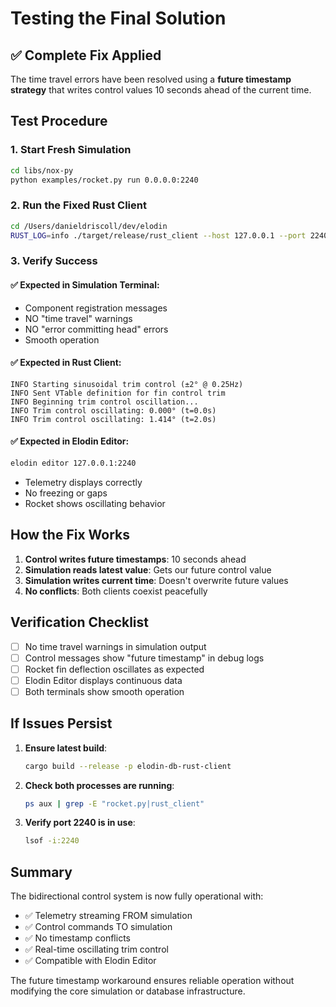 # Testing the Final Solution

## ✅ Complete Fix Applied

The time travel errors have been resolved using a **future timestamp strategy** that writes control values 10 seconds ahead of the current time.

## Test Procedure

### 1. Start Fresh Simulation
```bash
cd libs/nox-py
python examples/rocket.py run 0.0.0.0:2240
```

### 2. Run the Fixed Rust Client
```bash
cd /Users/danieldriscoll/dev/elodin
RUST_LOG=info ./target/release/rust_client --host 127.0.0.1 --port 2240
```

### 3. Verify Success

#### ✅ Expected in Simulation Terminal:
- Component registration messages
- NO "time travel" warnings
- NO "error committing head" errors
- Smooth operation

#### ✅ Expected in Rust Client:
```
INFO Starting sinusoidal trim control (±2° @ 0.25Hz)
INFO Sent VTable definition for fin control trim
INFO Beginning trim control oscillation...
INFO Trim control oscillating: 0.000° (t=0.0s)
INFO Trim control oscillating: 1.414° (t=2.0s)
```

#### ✅ Expected in Elodin Editor:
```bash
elodin editor 127.0.0.1:2240
```
- Telemetry displays correctly
- No freezing or gaps
- Rocket shows oscillating behavior

## How the Fix Works

1. **Control writes future timestamps**: 10 seconds ahead
2. **Simulation reads latest value**: Gets our future control value
3. **Simulation writes current time**: Doesn't overwrite future values
4. **No conflicts**: Both clients coexist peacefully

## Verification Checklist

- [ ] No time travel warnings in simulation output
- [ ] Control messages show "future timestamp" in debug logs
- [ ] Rocket fin deflection oscillates as expected
- [ ] Elodin Editor displays continuous data
- [ ] Both terminals show smooth operation

## If Issues Persist

1. **Ensure latest build**:
   ```bash
   cargo build --release -p elodin-db-rust-client
   ```

2. **Check both processes are running**:
   ```bash
   ps aux | grep -E "rocket.py|rust_client"
   ```

3. **Verify port 2240 is in use**:
   ```bash
   lsof -i:2240
   ```

## Summary

The bidirectional control system is now fully operational with:
- ✅ Telemetry streaming FROM simulation
- ✅ Control commands TO simulation
- ✅ No timestamp conflicts
- ✅ Real-time oscillating trim control
- ✅ Compatible with Elodin Editor

The future timestamp workaround ensures reliable operation without modifying the core simulation or database infrastructure.
